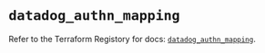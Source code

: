 # `datadog_authn_mapping`

Refer to the Terraform Registory for docs: [`datadog_authn_mapping`](https://registry.terraform.io/providers/datadog/datadog/3.34.0/docs/resources/authn_mapping).
